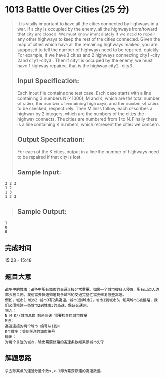 # 1013 Battle Over Cities (25 分)  
> It is vitally important to have all the cities connected by highways in a war. If a city is occupied by the enemy, all the highways from/toward that city are closed. We must know immediately if we need to repair any other highways to keep the rest of the cities connected. Given the map of cities which have all the remaining highways marked, you are supposed to tell the number of highways need to be repaired, quickly.  
> For example, if we have 3 cities and 2 highways connecting city1​​ -city​2​​  and city​1​​ -city​3​​ . Then if city​1​​  is occupied by the enemy, we must have 1 highway repaired, that is the highway city​2​​ -city​3​​ .  
> ## Input Specification:  
> Each input file contains one test case. Each case starts with a line containing 3 numbers N (<1000), M and K, which are the total number of cities, the number of remaining highways, and the number of cities to be checked, respectively. Then M lines follow, each describes a highway by 2 integers, which are the numbers of the cities the highway connects. The cities are numbered from 1 to N. Finally there is a line containing K numbers, which represent the cities we concern.  
> ## Output Specification:  
> For each of the K cities, output in a line the number of highways need to be repaired if that city is lost.  
> ## Sample Input:
```
3 2 3
1 2
1 3
1 2 3
```
> ## Sample Output:
```
1
0
0
```
## 完成时间
15:23 - 15:48
## 题目大意
```
战争中的城市：战争中所有城市的交通连接非常重要。如果一个城市被敌人侵略，所有出边入边都会被关闭。我们需要快速知道剩余城市的交通完整性需要修复哪些高速。
例如，城市1 城市2 城市3有2条高速，城市1到城市2，城市1到城市3，如果城市1被侵略，我们必须修建一条城市2到城市3的高速，保证交通网。
输入：
N M K//城市总数 剩余高速 需要检查的城市数量
M行：
高速连接的两个城市 编号从1到N
K个数字：受到关注的城市编号
输出：
对每个关注的城市，输出需要修建的高速条数如果该城市失守
```
## 解题思路
```
求去除某点的连通分量个数x,x-1即为需要修建的高速数量。
```